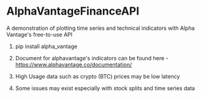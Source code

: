 # AlphaVantageFinanceAPI
A demonstration of plotting time series and technical indicators with Alpha Vantage's free-to-use API

1. pip install alpha_vantage

2. Document for alphavantage's indicators can be found here - https://www.alphavantage.co/documentation/

3. High Usage data such as crypto (BTC) prices may be low latency 

4. Some issues may exist especially with stock splits and time series data
